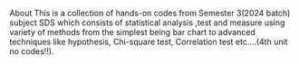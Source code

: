 About
This is a collection of hands-on codes from Semester 3(2024 batch) subject SDS which consists of statistical analysis ,test and measure using variety of methods from the simplest being bar chart to advanced techniques like hypothesis, Chi-square test, Correlation test etc....(4th unit no codes!!).
